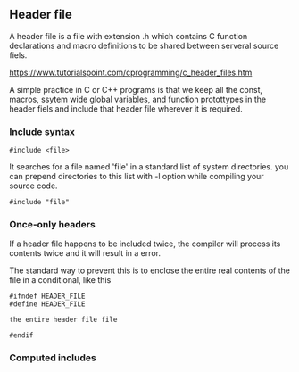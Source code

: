 

## Header file
A header file is a file with extension .h which contains C function declarations and macro definitions to be shared between serveral source fiels.

https://www.tutorialspoint.com/cprogramming/c_header_files.htm

A simple practice in C or C++ programs is that we keep all the const, macros, ssytem wide global variables, and function protottypes in the header fiels and include that header file wherever it is required.

### Include syntax
```
#include <file>
```

It searches for a file named 'file' in a standard list of system directories. you can prepend directories to this list with -l option while compiling your source code.

```
#include "file"
```

### Once-only headers
If a header file happens to be included twice, the compiler will process its contents twice and it will result in a error. 

The standard way to prevent this is to enclose the entire real contents of the file in a conditional, like this

```
#ifndef HEADER_FILE
#define HEADER_FILE

the entire header file file

#endif
```

### Computed includes